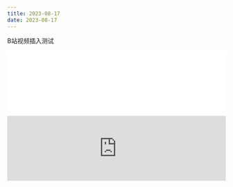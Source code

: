 ```yaml
---
title: 2023-08-17
date: 2023-08-17
---
```

B站视频插入测试

<iframe width="100%" src="//player.bilibili.com/player.html?aid=447335256&bvid=BV1bj411B7xe&cid=1235962419&page=1" scrolling="no" border="0" frameborder="no" framespacing="0" allowfullscreen="true"> </iframe>


<iframe width="100%" src="https://www.youtube.com/embed/0Uhh62MUEic" title="YouTube video player" frameborder="0" allow="accelerometer; autoplay; clipboard-write; encrypted-media; gyroscope; picture-in-picture; web-share" allowfullscreen></iframe>